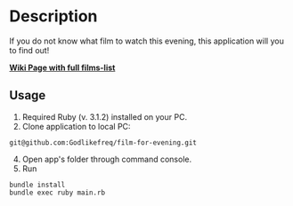 # Description
If you do not know what film to watch this evening, this application will you to find out!

**[Wiki Page with full films-list](https://ru.wikipedia.org/wiki/250_лучших_фильмов_по_версии_IMDb)**

## Usage
1. Required Ruby (v. 3.1.2) installed on your PC.
2. Clone application to local PC:
```
git@github.com:Godlikefreq/film-for-evening.git
```
4. Open app's folder through command console.
5. Run
```
bundle install
bundle exec ruby main.rb
```
